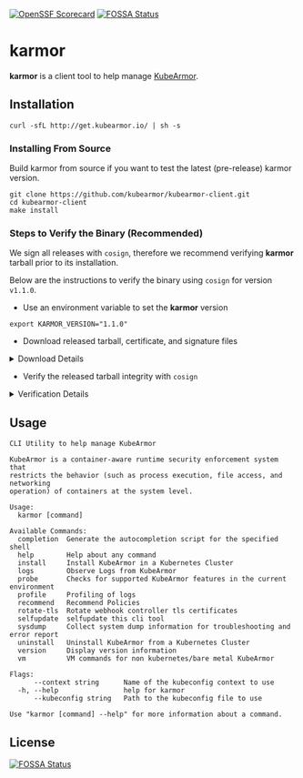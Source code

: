 [![OpenSSF Scorecard](https://api.securityscorecards.dev/projects/github.com/kubearmor/kubearmor-client/badge)](https://securityscorecards.dev/viewer/?uri=github.com/kubearmor/kubearmor-client)
[![FOSSA Status](https://app.fossa.com/api/projects/git%2Bgithub.com%2Fkubearmor%2Fkubearmor-client.svg?type=shield)](https://app.fossa.com/projects/git%2Bgithub.com%2Fkubearmor%2Fkubearmor-client?ref=badge_shield)

# karmor

**karmor** is a client tool to help manage [KubeArmor](https://github.com/kubearmor/KubeArmor).

## Installation

```shell
curl -sfL http://get.kubearmor.io/ | sh -s
```

### Installing From Source

Build karmor from source if you want to test the latest (pre-release) karmor version.

```shell
git clone https://github.com/kubearmor/kubearmor-client.git
cd kubearmor-client
make install
```

### Steps to Verify the Binary (Recommended)

We sign all releases with `cosign`, therefore we recommend verifying **karmor** tarball prior to its installation.

Below are the instructions to verify the binary using `cosign` for version `v1.1.0`.

- Use an environment variable to set the **karmor** version

```shell
export KARMOR_VERSION="1.1.0"
```

- Download released tarball, certificate, and signature files

<details>
  <summary>Download Details</summary>

```shell
curl -LO https://github.com/kubearmor/kubearmor-client/releases/download/v${KARMOR_VERSION}/karmor_${KARMOR_VERSION}_linux_amd64.tar.gz

curl -LO https://github.com/kubearmor/kubearmor-client/releases/download/v${KARMOR_VERSION}/karmor_${KARMOR_VERSION}_linux_amd64.tar.gz.cert

curl -LO https://github.com/kubearmor/kubearmor-client/releases/download/v${KARMOR_VERSION}/karmor_${KARMOR_VERSION}_linux_amd64.tar.gz.sig
```

</details>

- Verify the released tarball integrity with `cosign`

<details>
  <summary>Verification Details</summary>

```shell
cosign verify-blob karmor_${KARMOR_VERSION}_linux_amd64.tar.gz --certificate-identity=https://github.com/kubearmor/kubearmor-client/.github/workflows/release.yml@refs/tags/v${KARMOR_VERSION} --certificate-oidc-issuer=https://token.actions.githubusercontent.com --signature karmor_${KARMOR_VERSION}_linux_amd64.tar.gz.sig --certificate karmor_${KARMOR_VERSION}_linux_amd64.tar.gz.cert
```

</details>

## Usage

```shell
CLI Utility to help manage KubeArmor

KubeArmor is a container-aware runtime security enforcement system that
restricts the behavior (such as process execution, file access, and networking
operation) of containers at the system level.

Usage:
  karmor [command]

Available Commands:
  completion  Generate the autocompletion script for the specified shell
  help        Help about any command
  install     Install KubeArmor in a Kubernetes Cluster
  logs        Observe Logs from KubeArmor
  probe       Checks for supported KubeArmor features in the current environment
  profile     Profiling of logs
  recommend   Recommend Policies
  rotate-tls  Rotate webhook controller tls certificates
  selfupdate  selfupdate this cli tool
  sysdump     Collect system dump information for troubleshooting and error report
  uninstall   Uninstall KubeArmor from a Kubernetes Cluster
  version     Display version information
  vm          VM commands for non kubernetes/bare metal KubeArmor

Flags:
      --context string      Name of the kubeconfig context to use
  -h, --help                help for karmor
      --kubeconfig string   Path to the kubeconfig file to use

Use "karmor [command] --help" for more information about a command.
```

## License

[![FOSSA Status](https://app.fossa.com/api/projects/git%2Bgithub.com%2Fkubearmor%2Fkubearmor-client.svg?type=large)](https://app.fossa.com/projects/git%2Bgithub.com%2Fkubearmor%2Fkubearmor-client?ref=badge_large)
